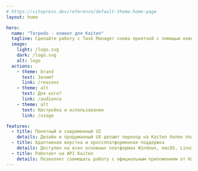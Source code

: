 ```yaml
---
# https://vitepress.dev/reference/default-theme-home-page
layout: home

hero:
  name: "Torpedo - клиент для Kaiten"
  tagline: Сделайте работу с Task Manager снова приятной с помощью нового клиента Kaiten с привычным, интуитивно понятным интерфейсом.
  image:
    light: /logo.svg
    dark: /logo.svg
    alt: logo
  actions:
    - theme: brand
      text: Зачем?
      link: /reasons
    - theme: alt
      text: Для кого?
      link: /audience
    - theme: alt
      text: Настройка и использование
      link: /usage

features:
  - title: Понятный и современный UI
    details: Дизайн и продуманный UX делают переход на Kaiten более плавным, а ежедневное использование — более привычным по сравнению с оригинальным решением от команды Kaiten.
  - title: Адаптивная верстка и кроссплатформенная поддержка
    details: Доступен на всех основных платформах Windows, macOS, Linux, iOS и Android.
  - title: Работает на API Kaiten
    details: Позволяет совмещать работу с официальным приложением от Kaiten, используя его для решения тех задач, в которых он действительно хорош.
---
```


